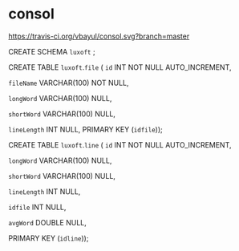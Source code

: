 # consol
https://travis-ci.org/vbayul/consol.svg?branch=master

CREATE SCHEMA `luxoft` ;


CREATE TABLE `luxoft`.`file` 
(
  `id` INT NOT NULL AUTO_INCREMENT,
 
 `fileName` VARCHAR(100) NOT NULL,
 
 `longWord` VARCHAR(100) NULL,
 
 `shortWord` VARCHAR(100) NULL,
 
 `lineLength` INT NULL,
  PRIMARY KEY (`idfile`));


CREATE TABLE `luxoft`.`line` 
(
  `id` INT NOT NULL AUTO_INCREMENT,
 
 `longWord` VARCHAR(100) NULL,
  
 `shortWord` VARCHAR(100) NULL,
 
 `lineLength` INT NULL,
  
 `idfile` INT NULL,
 
 `avgWord` DOUBLE NULL,
 
 PRIMARY KEY (`idline`));
